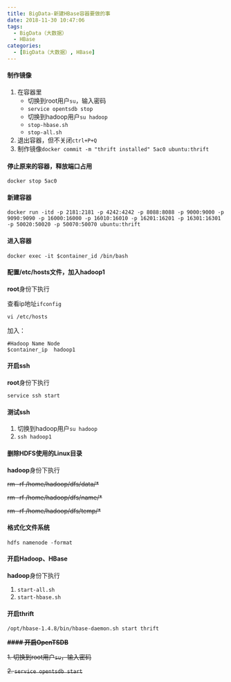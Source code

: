 ```yaml
---
title: BigData-新建HBase容器要做的事
date: 2018-11-30 10:47:06
tags:
  - BigData（大数据）
  - HBase
categories:
  - [BigData（大数据）, HBase]
---
```

#### 制作镜像
1. 在容器里
    + 切换到root用户`su`，输入密码
    + `service opentsdb stop`
    + 切换到hadoop用户`su hadoop`
    + `stop-hbase.sh`
    + `stop-all.sh`
2. 退出容器，但不关闭`ctrl+P+Q`
3. 制作镜像`docker commit -m "thrift installed" 5ac0 ubuntu:thrift`

<!-- more -->

#### 停止原来的容器，释放端口占用
`docker stop 5ac0`

#### 新建容器
`docker run -itd -p 2181:2181 -p 4242:4242 -p 8088:8088 -p 9000:9000 -p 9090:9090 -p 16000:16000 -p 16010:16010 -p 16201:16201 -p 16301:16301 -p 50020:50020 -p 50070:50070 ubuntu:thrift`

#### 进入容器
`docker exec -it $container_id /bin/bash`

#### 配置/etc/hosts文件，加入hadoop1
**root**身份下执行

查看ip地址`ifconfig`

`vi /etc/hosts`

加入：
```
#Hadoop Name Node
$container_ip  hadoop1
```

#### 开启ssh
**root**身份下执行

`service ssh start`

#### 测试ssh
1. 切换到hadoop用户`su hadoop`
2. `ssh hadoop1`

#### 删除HDFS使用的Linux目录
**hadoop**身份下执行

~~rm -rf /home/hadoop/dfs/data/*~~

~~rm -rf /home/hadoop/dfs/name/*~~

~~rm -rf /home/hadoop/dfs/temp/*~~

#### 格式化文件系统
`hdfs namenode -format`

#### 开启Hadoop、HBase
**hadoop**身份下执行

1. `start-all.sh`
1. `start-hbase.sh`

#### 开启thrift
`/opt/hbase-1.4.8/bin/hbase-daemon.sh start thrift`

~~**#### 开启OpenTSDB**~~

~~1. 切换到root用户`su`，输入密码~~

~~2. `service opentsdb start`~~